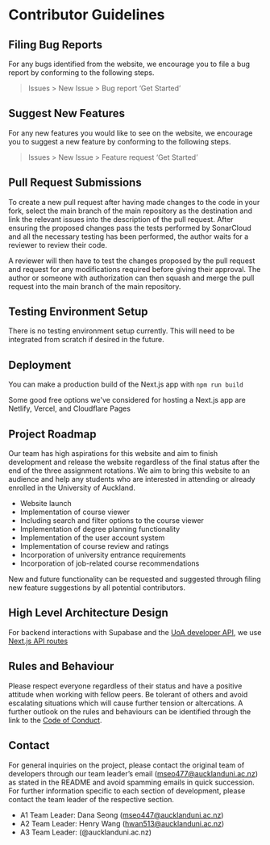 # Contributor Guidelines

## Filing Bug Reports

For any bugs identified from the website, we encourage you to file a bug report by conforming to the following steps.

> Issues > New Issue > Bug report ‘Get Started’

## Suggest New Features

For any new features you would like to see on the website, we encourage you to suggest a new feature by conforming to the following steps.

> Issues > New Issue > Feature request ‘Get Started’

## Pull Request Submissions

To create a new pull request after having made changes to the code in your fork, select the main branch of the main repository as the destination and link the relevant issues into the description of the pull request. After ensuring the proposed changes pass the tests performed by SonarCloud and all the necessary testing has been performed, the author waits for a reviewer to review their code.

A reviewer will then have to test the changes proposed by the pull request and request for any modifications required before giving their approval. The author or someone with authorization can then squash and merge the pull request into the main branch of the main repository.

## Testing Environment Setup

There is no testing environment setup currently. This will need to be integrated from scratch if desired in the future.

## Deployment

You can make a production build of the Next.js app with `npm run build`

Some good free options we've considered for hosting a Next.js app are Netlify, Vercel, and Cloudflare Pages
## Project Roadmap

Our team has high aspirations for this website and aim to finish development and release the website regardless of the final status after the end of the three assignment rotations. We aim to bring this website to an audience and help any students who are interested in attending or already enrolled in the University of Auckland.

- Website launch
- Implementation of course viewer
- Including search and filter options to the course viewer
- Implementation of degree planning functionality
- Implementation of the user account system
- Implementation of course review and ratings
- Incorporation of university entrance requirements
- Incorporation of job-related course recommendations

New and future functionality can be requested and suggested through filing new feature suggestions by all potential contributors.

## High Level Architecture Design
For backend interactions with Supabase and the [UoA developer API](https://developer.auckland.ac.nz/prd/dashboard), we use [Next.js API routes](https://nextjs.org/docs/api-routes/introduction)

## Rules and Behaviour

Please respect everyone regardless of their status and have a positive attitude when working with fellow peers. Be tolerant of others and avoid escalating situations which will cause further tension or altercations. A further outlook on the rules and behaviours can be identified through the link to the [Code of Conduct](CODE_OF_CONDUCT.md).

## Contact

For general inquiries on the project, please contact the original team of developers through our team leader’s email (mseo477@aucklanduni.ac.nz) as stated in the README and avoid spamming emails in quick succession. For further information specific to each section of development, please contact the team leader of the respective section.

- A1 Team Leader: Dana Seong (mseo447@aucklanduni.ac.nz)
- A2 Team Leader: Henry Wang (hwan513@aucklanduni.ac.nz)
- A3 Team Leader: <insert-name>  (<insert-upi>@aucklanduni.ac.nz)
